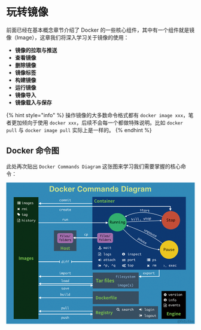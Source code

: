 # 玩转镜像

前面已经在基本概念章节介绍了 Docker 的一些核心组件，其中有一个组件就是镜像（Image），这章我们将深入学习关于镜像的使用：

* **镜像的拉取与推送**
* **查看镜像**
* **删除镜像**
* **镜像标签**
* **构建镜像**
* **运行镜像**
* **镜像导入**
* **镜像载入与保存**

{% hint style="info" %}
操作镜像的大多数命令格式都有 `docker image xxx`，笔者更加倾向于使用 `docker xxx`，后续不会每一个都做特殊说明。比如 `docker pull` 与 `docker image pull` 实际上是一样的。
{% endhint %}

## Docker 命令图

此处再次贴出 `Docker Commands Diagram` 这张图来学习我们需要掌握的核心命令：

![](../.gitbook/assets/image%20%283%29%20%281%29.png)

